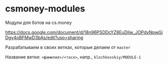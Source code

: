 # csmoney-modules
Модули для ботов на cs.money

https://docs.google.com/document/d/18n96PSDDcYZ8EuDilw_JOPdvNpwGiDgy4oBFMwD3bAs/edit?usp=sharing

Разрабатываем в своих ветках, которые делаем от `master`

Название ветки: `<фамилия>/<таск>`, напр., `klochkovskiy/MODULE-1`

